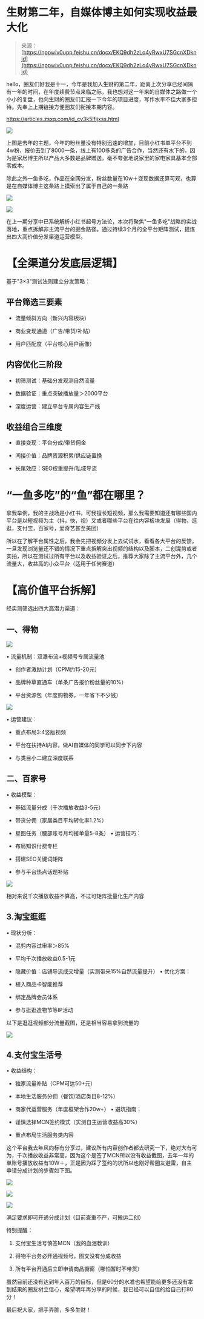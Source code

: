 # 生财第二年，自媒体博主如何实现收益最大化

> 来源：[https://nppwiv0upp.feishu.cn/docx/EKQ9dh2zLo4yRwxU7SGcnXDknjd](https://nppwiv0upp.feishu.cn/docx/EKQ9dh2zLo4yRwxU7SGcnXDknjd)

hello，圈友们好我是十一，今年是我加入生财的第二年，距离上次分享已经间隔有一年的时间，在年度续费节点来临之际，我也想对这一年来的自媒体之路做一个小小的复盘，也向生财的圈友们汇报一下今年的项目进度，写作水平不佳大家多担待。先奉上上期链接方便圈友们衔接本期内容。

https://articles.zsxq.com/id_cv3k5lfijxss.html

![](img/37763be05e74a4cc3a8b84824d1985c1.png)

上图是去年的主题，今年的粉丝量没有特别迅速的增加，目前小红书单平台不到4w粉，报价去到了8000一条，线上有100多条的广告合作，当然还有水下的，因为是家居博主所以产品大多数是品牌赠送，毫不夸张地说家里的家电家具基本全部零成本。

除此之外一鱼多吃，作品在全网分发，粉丝数量在10w＋变现数据还算可观，也算是在自媒体博主这条路上摸索出了属于自己的一条路

![](img/d1d0ad784d35d7d422d8c792218891c1.png)

![](img/298f65c6476d4beaf5ac2a2dc2843455.png)

在上一期分享中已系统解析小红书起号方法论，本次将聚焦"一鱼多吃"战略的实战落地，重点拆解非主流平台的掘金路径。通过持续3个月的全平台矩阵测试，提炼出四大高价值分发渠道运营模型。

# 【全渠道分发底层逻辑】

基于"3×3"测试法则建立分发策略：

## 平台筛选三要素

*   流量倾斜方向（新兴内容板块）

*   商业变现通道（广告/带货/补贴）

*   用户匹配度（平台核心用户画像）

## 内容优化三阶段

*   初筛测试：基础分发观测自然流量

*   数据验证：重点突破播放量＞2000平台

*   深度运营：建立平台专属内容生产线

## 收益组合三维度

*   直接变现：平台分成/带货佣金

*   间接价值：品牌资源积累/供应链置换

*   长尾效应：SEO权重提升/私域导流

# “一鱼多吃”的“鱼”都在哪里？

拿我举例，我的主战场是小红书，可我擅长短视频，那么我需要知道还有哪些国内平台是以短视频为主（抖，快，视）又或者哪些平台在往内容板块发展（得物，逛逛，支付宝，百家号，爱奇艺甚至美团）

所以在了解平台属性之后，我会先把视频分发上去试试水，看看各大平台的反馈，一旦发现浏览量还不错的情况下重点拆解突出视频的结构以及脚本，二创混剪或者实拍，所以在测试过所有平台以及收益验证之后，推荐大家除了主流平台外，几个流量大，收益高的小众平台（适用于任何赛道）

# 【高价值平台拆解】

经实测筛选出四大高潜力渠道：

## 一、得物

![](img/f759195d5da3032e8c845123b673e02e.png)

• 流量机制：双瀑布流+视频号专属流量池

*   创作者激励计划（CPM约15-20元）

*   品牌种草直通车（单条广告报价粉丝量的10%）

*   平台资源包（年度购物券，一年省下不少钱）

![](img/e21704102e08a91facd707009a924a49.png)

• 运营建议：

*   重点布局3:4竖版视频

*   平台在扶持AI内容，做AI自媒体的同学可以同步下内容

*   与类目小二建立深度联系

## 二、百家号

• 收益模型：

*   基础流量分成（千次播放收益3-5元）

*   带货分佣（家居类目平均转化率1.2%）

*   星图任务（腰部账号月均接单量5-8条） • 运营技巧：

*   布局知识付费专栏

*   搭建SEO关键词矩阵

*   参与平台热点话题补贴

![](img/d5010258eceeb0ea3bbc43409a09fd04.png)

相对来说千次播放收益不算高，不过可矩阵批量化生产内容

## 3.淘宝逛逛

• 现状分析：

*   混剪内容过审率＞85%

*   平均千次播放收益0.5-1元

*   隐藏价值：店铺导流成交增量（实测带来15%自然流量提升） • 优化方案：

*   植入商品卡智能推荐

*   绑定品牌会员体系

*   参与逛逛造物节等IP活动

以下是逛逛视频部分流量截图，还是相当容易拿到流量的

![](img/cc577aac345917bfcb6dc0ce84e61fcf.png)

## 4.支付宝生活号

• 收益结构：

*   独家流量补贴（CPM可达50+元）

*   本地生活服务分佣（餐饮/酒店类目8-12%）

*   商家代运营服务（年度框架合作20w+） • 避坑指南：

*   谨慎选择MCN签约模式（实测自主运营收益高30%）

*   重点布局生活服务类内容

这个平台我去年风向标有分享过，建议所有内容创作者都去研究一下，绝对大有可为，千次播放收益非常高，因为这个是签了MCN所以没有收益截图，去年一年的单账号播放收益有10W＋，正是因为踩了签约的坑所以也刚好帮圈友避雷，自主申请分成计划的步骤如下图。

![](img/fe2a16f4879f33de6778f91f520c18a8.png)

![](img/b4ec7322c9ff4515fcf5dcfcb8747b00.png)

![](img/cc58faf1c62b72af78657ff09d9ce8cf.png)

满足要求即可开通分成计划（目前查重不严，可搬运二创）

特别提醒：

1.  支付宝生活号慎签MCN（我的血泪教训）

1.  得物平台务必开通视频号，图文没有分成收益

1.  所有平台开通后立即申请商品橱窗（哪怕暂时不带货）

虽然目前还没有达到年入百万的目标，但是60分的水准也希望能给更多还没有拿到结果的圈友树立信心，希望明年再分享的时候，我已经可以自信的给自己打80分！

最后祝大家，把手弄脏，多多生财！